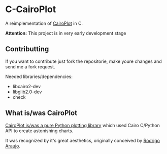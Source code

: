 C-CairoPlot
===========

A reimplementation of [CairoPlot](http://cairoplot.sourceforge.net/index.html)
in C.

**Attention:** This project is in very early development stage


Contributting
-------------

If you want to contribute just fork the repositorie, make youre changes and send me a fork request.

Needed libraries/dependencies:
 * libcairo2-dev
 * libglib2.0-dev
 * check

What is/was CairoPlot
-----------------

[CairoPlot is/was a pure Python plotting
library](https://github.com/rodrigoaraujo01/cairoplot) which used Cairo C/Python API
to create astonishing charts.

It was recognized by it's great aesthetics, originally conceived by [Rodrigo
Araujo](https://github.com/rodrigoaraujo01).

